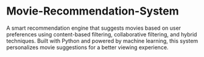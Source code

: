 # Movie-Recommendation-System
A smart recommendation engine that suggests movies based on user preferences using content-based filtering, collaborative filtering, and hybrid techniques. Built with Python and powered by machine learning, this system personalizes movie suggestions for a better viewing experience.

